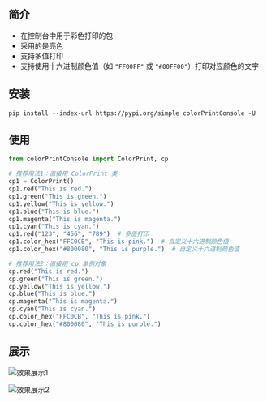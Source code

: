 ## 简介

- 在控制台中用于彩色打印的包
- 采用的是亮色
- 支持多值打印
- 支持使用十六进制颜色值（如 `"FF00FF"` 或 `"#00FF00"`）打印对应颜色的文字

## 安装

```
pip install --index-url https://pypi.org/simple colorPrintConsole -U
```

## 使用

```python
from colorPrintConsole import ColorPrint, cp

# 推荐用法1：直接用 ColorPrint 类
cp1 = ColorPrint()
cp1.red("This is red.")
cp1.green("This is green.")
cp1.yellow("This is yellow.")
cp1.blue("This is blue.")
cp1.magenta("This is magenta.")
cp1.cyan("This is cyan.")
cp1.red("123", "456", "789")  # 多值打印
cp1.color_hex("FFC0CB", "This is pink.")  # 自定义十六进制颜色值
cp1.color_hex("#800080", "This is purple.")  # 自定义十六进制颜色值

# 推荐用法2：直接用 cp 单例对象
cp.red("This is red.")
cp.green("This is green.")
cp.yellow("This is yellow.")
cp.blue("This is blue.")
cp.magenta("This is magenta.")
cp.cyan("This is cyan.")
cp.color_hex("FFC0CB", "This is pink.")
cp.color_hex("#800080", "This is purple.")
```

## 展示

![效果展示1](https://img-1256814817.cos.ap-beijing.myqcloud.com/images/color1.png)

![效果展示2](https://img-1256814817.cos.ap-beijing.myqcloud.com/images/color2.png)
